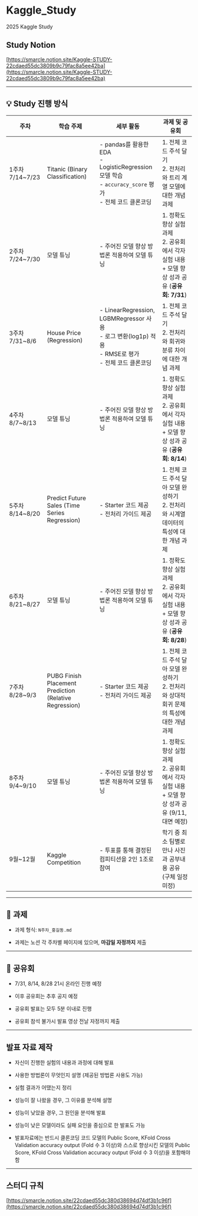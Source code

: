 # Kaggle_Study
2025 Kaggle Study

## Study Notion
[https://smarcle.notion.site/Kaggle-STUDY-22cdaed55dc3809b9c79fac8a5ee42ba](https://smarcle.notion.site/Kaggle-STUDY-22cdaed55dc3809b9c79fac8a5ee42ba)

---

## 💡 Study 진행 방식

| 주차        | 학습 주제                                | 세부 활동                                                                 | 과제 및 공유회                                                                 |
|-------------|-------------------------------------------|--------------------------------------------------------------------------|--------------------------------------------------------------------------------|
| 1주차 7/14~7/23   | Titanic (Binary Classification) | - pandas를 활용한 EDA<br>- LogisticRegression 모델 학습<br>- `accuracy_score` 평가<br>- 전체 코드 클론코딩 | 1. 전체 코드 주석 달기<br>2. 전처리와 트리 계열 모델에 대한 개념 과제           |
| 2주차 7/24~7/30   | 모델 튜닝                         | - 주어진 모델 향상 방법론 적용하여 모델 튜닝                            | 1. 정확도 향상 실험 과제<br>2. 공유회에서 각자 실험 내용 + 모델 향상 성과 공유 (**공유회: 7/31**) |
| 3주차 7/31~8/6    | House Price (Regression)                 | - LinearRegression, LGBMRegressor 사용<br>- 로그 변환(log1p) 적용<br>- RMSE로 평가<br>- 전체 코드 클론코딩 | 1. 전체 코드 주석 달기<br>2. 전처리와 회귀와 분류 차이에 대한 개념 과제          |
| 4주차 8/7~8/13    |모델 튜닝                         | - 주어진 모델 향상 방법론 적용하여 모델 튜닝                            | 1. 정확도 향상 실험 과제<br>2. 공유회에서 각자 실험 내용 + 모델 향상 성과 공유 (**공유회: 8/14**) |
| 5주차 8/14~8/20   | Predict Future Sales (Time Series Regression) | - Starter 코드 제공<br>- 전처리 가이드 제공                              | 1. 전체 코드 주석 달아 모델 완성하기<br>2. 전처리와 시계열 데이터의 특성에 대한 개념 과제 |
| 6주차 8/21~8/27   | 모델 튜닝                         | - 주어진 모델 향상 방법론 적용하여 모델 튜닝                            | 1. 정확도 향상 실험 과제<br>2. 공유회에서 각자 실험 내용 + 모델 향상 성과 공유 (**공유회: 8/28**) |
| 7주차 8/28~9/3    | PUBG Finish Placement Prediction (Relative Regression) | - Starter 코드 제공<br>- 전처리 가이드 제공                              | 1. 전체 코드 주석 달아 모델 완성하기<br>2. 전처리와 상대적 회귀 문제의 특성에 대한 개념 과제 |
| 8주차 9/4~9/10    | 모델 튜닝                         | - 주어진 모델 향상 방법론 적용하여 모델 튜닝                            | 1. 정확도 향상 실험 과제<br>2. 공유회에서 각자 실험 내용 + 모델 향상 성과 공유 (9/11, 대면 예정) |
| 9월~12월    | Kaggle Competition                        | - 투표를 통해 결정된 컴피티션을 2인 1조로 참여                           | 학기 중 최소 팀별로 만나 사진과 공부내용 공유 (구체 일정 미정)              |

---

## 📝 과제
- 과제 형식: `N주차_홍길동.md`

- 과제는 노션 각 주차별 페이지에 있으며, **마감일 자정까지** 제출

---

## 📢 공유회
- 7/31, 8/14, 8/28 21시 온라인 진행 예정  

- 이후 공유회는 추후 공지 예정

- 공유회 발표는 모두 5분 이내로 진행

- 공유회 참석 불가시 발표 영상 전날 자정까지 제출

---

## 발표 자료 제작
- 자신이 진행한 실험의 내용과 과정에 대해 발표

- 사용한 방법론이 무엇인지 설명 (제공된 방법론 사용도 가능)

- 실험 결과가 어땠는지 정리

- 성능이 잘 나왔을 경우, 그 이유를 분석해 설명

- 성능이 낮았을 경우, 그 원인을 분석해 발표

- 성능이 낮은 모델이라도 실패 요인을 중심으로 한 발표도 가능

- 발표자료에는 반드시 클론코딩 코드 모델의 Public Score, KFold Cross Validation accuracy output (Fold 수 3 이상)와 스스로 향상시킨 모델의 Public Score, KFold Cross Validation accuracy output (Fold 수 3 이상)을 포함해야 함

---

## 스터디 규칙
[https://smarcle.notion.site/22cdaed55dc380d38694d74df3b1c96f](https://smarcle.notion.site/22cdaed55dc380d38694d74df3b1c96f)
